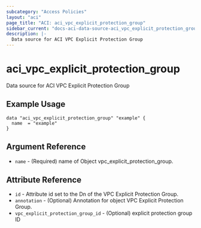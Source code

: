 ```yaml
---
subcategory: "Access Policies"
layout: "aci"
page_title: "ACI: aci_vpc_explicit_protection_group"
sidebar_current: "docs-aci-data-source-aci_vpc_explicit_protection_group"
description: |-
  Data source for ACI VPC Explicit Protection Group
---
```


# aci_vpc_explicit_protection_group

Data source for ACI VPC Explicit Protection Group

## Example Usage

```hcl
data "aci_vpc_explicit_protection_group" "example" {
  name  = "example"
}
```

## Argument Reference

- `name` - (Required) name of Object vpc_explicit_protection_group.

## Attribute Reference

- `id` - Attribute id set to the Dn of the VPC Explicit Protection Group.
- `annotation` - (Optional) Annotation for object VPC Explicit Protection Group.
- `vpc_explicit_protection_group_id` - (Optional) explicit protection group ID
